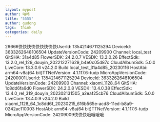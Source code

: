 ```yaml
---
layout: mypost
author: 咕咚
title: "5555"
author: gudong
tags:  think
categories: daily
---
```


26666快快快快快快快快快UserId: 1354214671125294
DeviceId: 3633262648106504
UpdateVersionCode: 24209900
Channel: local_test
GitSHA: 31a4d85
FlowerSDK: 24.2.0.7
VESDK: 13.2.0.26
EffectSdk: 13.2.0_rel_129_douyin_202212271629_b4e0c05d87c
CloudAlbumSdk: 5.0.0
LiveCore: 13.3.0.6
v24.2.0 Build local_test_31a4d85_20230116
HostAbi: arm64-v8a(64 bit)TTNetVersion: 4.1.117.6-tudp
MicroAppVersionCode: 24200001UserId: 1354214671125294
DeviceId: 3633262648106504
UpdateVersionCode: 24209900
Channel: xiaomi_1128_64
GitSHA: 1c8dd6fa6d0
FlowerSDK: 24.2.0.8
VESDK: 13.4.0.38
EffectSdk: 13.4.0_rel_319_douyin_202302131505_a2eaf25cb76
CloudAlbumSdk: 5.0.0
LiveCore: 13.4.0.9
v24.2.0 Build xiaomi_1128_64_1c8dd6f_20230215_616b565e-acd8-11ed-b8a9-0242ac110003
HostAbi: arm64-v8a(64 bit)TTNetVersion: 4.1.117.6-tudp
MicroAppVersionCode: 24209009快快快哦哦哦哦